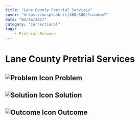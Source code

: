 ```yaml
---
title: "Lane County Pretrial Services"
cover: "https://unsplash.it/400/300/?random?"
date: "04/26/2017"
category: "Correctional"
tags:
    - Pretrial Release  
---
```


# Lane County Pretrial Services

## ![Problem Icon](https://github.com/google/material-design-icons/raw/master/alert/1x_web/ic_error_outline_black_48dp.png "Problem") Problem

## ![Solution Icon](https://github.com/google/material-design-icons/raw/master/action/1x_web/ic_lightbulb_outline_black_48dp.png "Solution") Solution

## ![Outcome Icon](https://github.com/google/material-design-icons/raw/master/action/1x_web/ic_view_list_black_48dp.png "Outcome") Outcome

